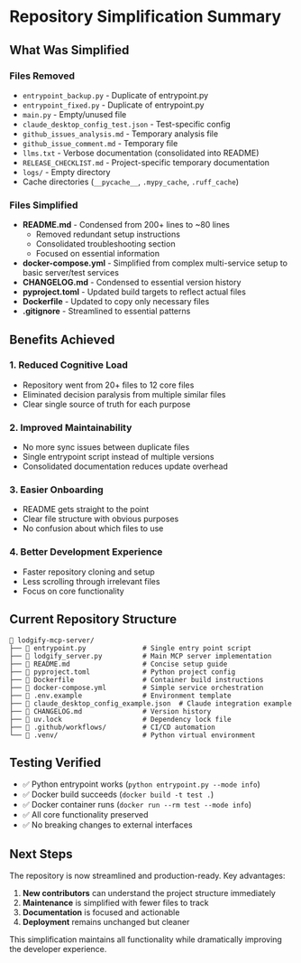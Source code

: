 # Repository Simplification Summary

## What Was Simplified

### Files Removed
- `entrypoint_backup.py` - Duplicate of entrypoint.py
- `entrypoint_fixed.py` - Duplicate of entrypoint.py  
- `main.py` - Empty/unused file
- `claude_desktop_config_test.json` - Test-specific config
- `github_issues_analysis.md` - Temporary analysis file
- `github_issue_comment.md` - Temporary file
- `llms.txt` - Verbose documentation (consolidated into README)
- `RELEASE_CHECKLIST.md` - Project-specific temporary documentation
- `logs/` - Empty directory
- Cache directories (`__pycache__`, `.mypy_cache`, `.ruff_cache`)

### Files Simplified
- **README.md** - Condensed from 200+ lines to ~80 lines
  - Removed redundant setup instructions
  - Consolidated troubleshooting section
  - Focused on essential information
- **docker-compose.yml** - Simplified from complex multi-service setup to basic server/test services
- **CHANGELOG.md** - Condensed to essential version history
- **pyproject.toml** - Updated build targets to reflect actual files
- **Dockerfile** - Updated to copy only necessary files
- **.gitignore** - Streamlined to essential patterns

## Benefits Achieved

### 1. **Reduced Cognitive Load**
- Repository went from 20+ files to 12 core files
- Eliminated decision paralysis from multiple similar files
- Clear single source of truth for each purpose

### 2. **Improved Maintainability**
- No more sync issues between duplicate files
- Single entrypoint script instead of multiple versions
- Consolidated documentation reduces update overhead

### 3. **Easier Onboarding**
- README gets straight to the point
- Clear file structure with obvious purposes
- No confusion about which files to use

### 4. **Better Development Experience**
- Faster repository cloning and setup
- Less scrolling through irrelevant files
- Focus on core functionality

## Current Repository Structure

```
📁 lodgify-mcp-server/
├── 📄 entrypoint.py              # Single entry point script
├── 📄 lodgify_server.py          # Main MCP server implementation
├── 📄 README.md                  # Concise setup guide
├── 📄 pyproject.toml             # Python project config
├── 📄 Dockerfile                 # Container build instructions
├── 📄 docker-compose.yml         # Simple service orchestration
├── 📄 .env.example               # Environment template
├── 📄 claude_desktop_config_example.json  # Claude integration example
├── 📄 CHANGELOG.md               # Version history
├── 📄 uv.lock                    # Dependency lock file
├── 📁 .github/workflows/         # CI/CD automation
└── 📁 .venv/                     # Python virtual environment
```

## Testing Verified

- ✅ Python entrypoint works (`python entrypoint.py --mode info`)
- ✅ Docker build succeeds (`docker build -t test .`)
- ✅ Docker container runs (`docker run --rm test --mode info`)
- ✅ All core functionality preserved
- ✅ No breaking changes to external interfaces

## Next Steps

The repository is now streamlined and production-ready. Key advantages:

1. **New contributors** can understand the project structure immediately
2. **Maintenance** is simplified with fewer files to track
3. **Documentation** is focused and actionable
4. **Deployment** remains unchanged but cleaner

This simplification maintains all functionality while dramatically improving the developer experience.
